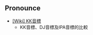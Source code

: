 ## Pronounce
- [[Wiki] KK音標](https://zh.wikipedia.org/wiki/KK%E9%9F%B3%E6%A8%99)
  - KK音標、DJ音標及IPA音標的比較
